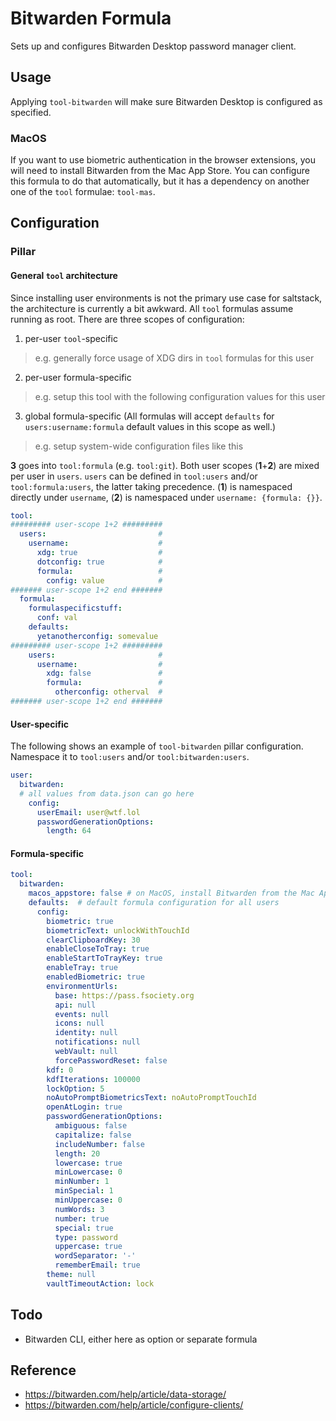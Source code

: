 # Bitwarden Formula
Sets up and configures Bitwarden Desktop password manager client.

## Usage
Applying `tool-bitwarden` will make sure Bitwarden Desktop is configured as specified.

### MacOS
If you want to use biometric authentication in the browser extensions, you will need to install Bitwarden from the Mac App Store. You can configure this formula to do that automatically, but it has a dependency on another one of the `tool` formulae: `tool-mas`.

## Configuration
### Pillar
#### General `tool` architecture
Since installing user environments is not the primary use case for saltstack, the architecture is currently a bit awkward. All `tool` formulas assume running as root. There are three scopes of configuration:
1. per-user `tool`-specific
  > e.g. generally force usage of XDG dirs in `tool` formulas for this user
2. per-user formula-specific
  > e.g. setup this tool with the following configuration values for this user
3. global formula-specific (All formulas will accept `defaults` for `users:username:formula` default values in this scope as well.)
  > e.g. setup system-wide configuration files like this

**3** goes into `tool:formula` (e.g. `tool:git`). Both user scopes (**1**+**2**) are mixed per user in `users`. `users` can be defined in `tool:users` and/or `tool:formula:users`, the latter taking precedence. (**1**) is namespaced directly under `username`, (**2**) is namespaced under `username: {formula: {}}`.

```yaml
tool:
######### user-scope 1+2 #########
  users:                         #
    username:                    #
      xdg: true                  #
      dotconfig: true            #
      formula:                   #
        config: value            #
####### user-scope 1+2 end #######
  formula:
    formulaspecificstuff:
      conf: val
    defaults:
      yetanotherconfig: somevalue
######### user-scope 1+2 #########
    users:                       #
      username:                  #
        xdg: false               #
        formula:                 #
          otherconfig: otherval  #
####### user-scope 1+2 end #######
```

#### User-specific
The following shows an example of `tool-bitwarden` pillar configuration. Namespace it to `tool:users` and/or `tool:bitwarden:users`.
```yaml
user:
  bitwarden:
  # all values from data.json can go here
    config:
      userEmail: user@wtf.lol
      passwordGenerationOptions:
        length: 64
```

#### Formula-specific
```yaml
tool:
  bitwarden:
    macos_appstore: false # on MacOS, install Bitwarden from the Mac App Store, not as cask
    defaults:  # default formula configuration for all users
      config:
        biometric: true
        biometricText: unlockWithTouchId
        clearClipboardKey: 30
        enableCloseToTray: true
        enableStartToTrayKey: true
        enableTray: true
        enabledBiometric: true
        environmentUrls:
          base: https://pass.fsociety.org
          api: null
          events: null
          icons: null
          identity: null
          notifications: null
          webVault: null
          forcePasswordReset: false
        kdf: 0
        kdfIterations: 100000
        lockOption: 5
        noAutoPromptBiometricsText: noAutoPromptTouchId
        openAtLogin: true
        passwordGenerationOptions:
          ambiguous: false
          capitalize: false
          includeNumber: false
          length: 20
          lowercase: true
          minLowercase: 0
          minNumber: 1
          minSpecial: 1
          minUppercase: 0
          numWords: 3
          number: true
          special: true
          type: password
          uppercase: true
          wordSeparator: '-'
          rememberEmail: true
        theme: null
        vaultTimeoutAction: lock
```

## Todo
- Bitwarden CLI, either here as option or separate formula

## Reference
- https://bitwarden.com/help/article/data-storage/
- https://bitwarden.com/help/article/configure-clients/
